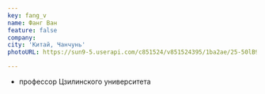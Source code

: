 ```yaml
---
key: fang_v
name: Фанг Ван 
feature: false
company: 
city: 'Китай, Чанчунь'
photoURL: https://sun9-5.userapi.com/c851524/v851524395/1ba2ae/25-50lB9T3U.jpg

---
```

- профессор Цзилинского университета